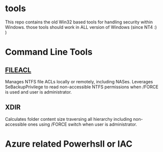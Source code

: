# tools
This repo contains the old Win32 based tools for handling security within Windows.
those tools should work in ALL version of Windows (since NT4 :) )

# Command Line Tools
## [FILEACL](./fileacl/FILEACL.md)
Manages NTFS file ACLs locally or remotely, including  NASes. Leverages SeBackupPrivilege to read non-accessible NTFS permissions when /FORCE is used and user is administrator.

## XDIR
Calculates folder content size traversing all hierarchy including non-accessible ones using /FORCE switch when user is administrator.

# Azure related Powerhsll or IAC 

